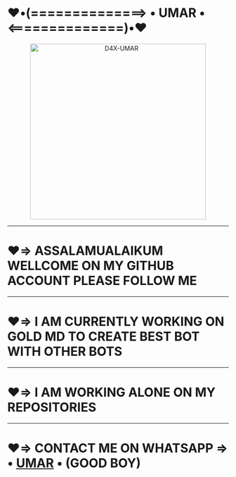 #    ♥️•(==============> • UMAR • <==============)•♥️

<p align="center">
  <a href="https://wa.me/923158930864">
    <img alt="D4X-UMAR" height="400" src="https://telegra.ph/file/55d1084aaae113bbe72ed.jpg">
  </a>
</p>



***



# ♥️=> ASSALAMUALAIKUM WELLCOME ON MY GITHUB ACCOUNT PLEASE FOLLOW ME 


***


# ♥️=> I AM CURRENTLY WORKING ON GOLD MD TO CREATE BEST BOT WITH OTHER BOTS


***


# ♥️=> I AM WORKING ALONE ON MY REPOSITORIES 


***


# ♥️=> CONTACT ME ON WHATSAPP => • [UMAR](https://wa.me/923158930864) • (GOOD BOY)
